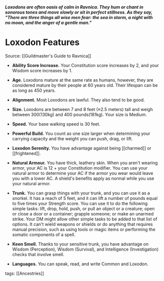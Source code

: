 _**Loxodons are often oasis of calm in Ravnica. They hum or chant in sonorous tones and move slowly or sit in perfect stillness. As they say, "There are three things all wise men fear: the sea in storm, a night with no moon, and the anger of a gentle man."**_

# Loxodon Features

Source: [[Guildmaster's Guide to Ravnica]]

-   **Ability Score Increase.** Your Constitution score increases by 2, and your Wisdom score increases by 1.

-   **Age.** Loxodons mature at the same rate as humans, however, they are considered mature by their people at 60 years old. Their lifespan can be as long as 450 years.

-   **Alignment.** Most Loxodons are lawful. They also tend to be good.

-   **Size.** Loxodons are between 7 and 8 feet (≈2.5 meters) tall and weigh between 300(130kg) and 400 pounds(181kg). Your size is Medium.

-   **Speed.** Your base walking speed is 30 feet.

-   **Powerful Build.** You count as one size larger when determining your carrying capacity and the weight you can push, drag, or lift.

-   **Loxodon Serenity.** You have advantage against being [[charmed]] or [[frightened]].

-   **Natural Armour.** You have thick, leathery skin. When you aren't wearing armor, your AC is 12 + your Constitution modifier. You can use your natural armor to determine your AC if the armor you wear would leave you with a lower AC. A shield's benefits apply as normal while you use your natural armor.

-   **Trunk.** You can grasp things with your trunk, and you can use it as a snorkel. It has a reach of 5 feet, and it can lift a number of pounds equal to five times your Strength score. You can use it to do the following simple tasks: lift, drop, hold, push, or pull an object or a creature; open or close a door or a container; grapple someone; or make an unarmed strike. Your DM might allow other simple tasks to be added to that list of options. It can't wield weapons or shields or do anything that requires manual precision, such as using tools or magic items or performing the somatic components of a spell.

-   **Keen Smell.** Thanks to your sensitive trunk, you have advantage on Wisdom (Perception), Wisdom (Survival), and Intelligence (Investigation) checks that involve smell.

-   **Languages.** You can speak, read, and write Common and Loxodon.

tags: [[Ancestries]]